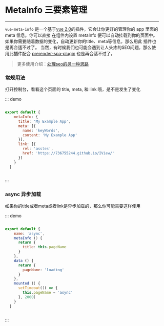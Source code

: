 # MetaInfo 三要素管理
----
`vue-meta-info` 是一个基于[vue 2.0](https://vuejs.org)的插件，它会让你更好的管理你的 app 里面的 meta 信息。你可以直接
在组件内设置 metaInfo 便可以自动挂载到你的页面中。如果你需要随着数据的变化，自动更新你的title、meta等信息，那么用此
插件也是再合适不过了。
当然，有时候我们也可能会遇到让人头疼的SEO问题，那么使用此插件配合 [prerender-spa-plugin](https://github.com/chrisvfritz/prerender-spa-plugin) 也是再合适不过了。
> 更多使用介绍：[处理seo的另一种思路](https://zhuanlan.zhihu.com/p/29148760?group_id=890298677627879424)
### 常规用法

<div class="demo-block">
  <p>打开控制台，看看这个页面的 title, meta, 和 link 哦，是不是发生了变化</p>
</div>


::: demo

```js

export default {
    metaInfo: {
      title: 'My Example App',
      meta: [{                
        name: 'keyWords',
        content: 'My Example App'
      }],
      link: [{              
        rel: 'asstes',
        href: 'https://736755244.github.io/IView/'
      }]
    }
  }
  
```

:::

### async 异步加载

<div class="demo-block">
  <p>如果你的title或者meta或者link是异步加载的，那么你可能需要这样使用</p>
</div>


::: demo

```js

export default {
    name: 'async',
    metaInfo () {
      return {
        title: this.pageName
      }
    },
    data () {
      return {
        pageName: 'loading'
      }
    },
    mounted () {
      setTimeout(() => {
        this.pageName = 'async'
      }, 2000)
    }
  }
  
```

:::


<script>
  export default {
    metaInfo: {
      title: 'metaInfo', // set a title
      meta: [{                 // set meta
        name: 'keyWords',
        content: 'metaInfo'
      }],
      link: [{                 // set link
        rel: 'asstes',
        href: 'https://736755244.github.io/IView/'
      }]
    }
  }
</script>

